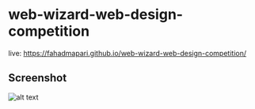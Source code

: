 # web-wizard-web-design-competition

live: https://fahadmapari.github.io/web-wizard-web-design-competition/

## Screenshot

![alt text](https://i.imgur.com/Pd46mke.png)
